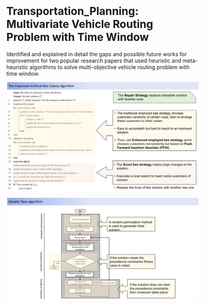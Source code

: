 # Transportation_Planning: Multivariate Vehicle Routing Problem with Time Window
Identified and explained in detail the gaps and possible future works for improvement for two popular research papers that used heuristic and meta-heuristic algorithms to solve multi-objective vehicle routing problem with time window.

![](Images/Picture1.png)

![](Images/Picture2.png)
